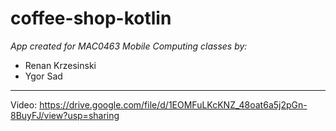 # coffee-shop-kotlin

_App created for MAC0463 Mobile Computing classes by:_

- Renan Krzesinski
- Ygor Sad

<hr/>


Video: https://drive.google.com/file/d/1EOMFuLKcKNZ_48oat6a5j2pGn-8BuyFJ/view?usp=sharing

